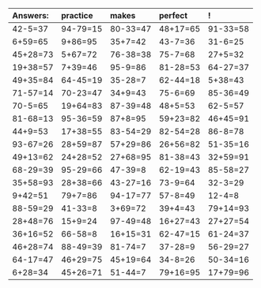 | Answers: | practice | makes | perfect | ! |
| :--- | :--- | :--- | :--- | :--- |
| 42-5=37 | 94-79=15 | 80-33=47 | 48+17=65 | 91-33=58 | 
| 6+59=65 | 9+86=95 | 35+7=42 | 43-7=36 | 31-6=25 | 
| 45+28=73 | 5+67=72 | 76-38=38 | 75-7=68 | 27+5=32 | 
| 19+38=57 | 7+39=46 | 95-9=86 | 81-28=53 | 64-27=37 | 
| 49+35=84 | 64-45=19 | 35-28=7 | 62-44=18 | 5+38=43 | 
| 71-57=14 | 70-23=47 | 34+9=43 | 75-6=69 | 85-36=49 | 
| 70-5=65 | 19+64=83 | 87-39=48 | 48+5=53 | 62-5=57 | 
| 81-68=13 | 95-36=59 | 87+8=95 | 59+23=82 | 46+45=91 | 
| 44+9=53 | 17+38=55 | 83-54=29 | 82-54=28 | 86-8=78 | 
| 93-67=26 | 28+59=87 | 57+29=86 | 26+56=82 | 51-35=16 | 
| 49+13=62 | 24+28=52 | 27+68=95 | 81-38=43 | 32+59=91 | 
| 68-29=39 | 95-29=66 | 47-39=8 | 62-19=43 | 85-58=27 | 
| 35+58=93 | 28+38=66 | 43-27=16 | 73-9=64 | 32-3=29 | 
| 9+42=51 | 79+7=86 | 94-17=77 | 57-8=49 | 12-4=8 | 
| 88-59=29 | 41-33=8 | 3+69=72 | 39+4=43 | 79+14=93 | 
| 28+48=76 | 15+9=24 | 97-49=48 | 16+27=43 | 27+27=54 | 
| 36+16=52 | 66-58=8 | 16+15=31 | 62-47=15 | 61-24=37 | 
| 46+28=74 | 88-49=39 | 81-74=7 | 37-28=9 | 56-29=27 | 
| 64-17=47 | 46+29=75 | 45+19=64 | 34-8=26 | 50-34=16 | 
| 6+28=34 | 45+26=71 | 51-44=7 | 79+16=95 | 17+79=96 | 
